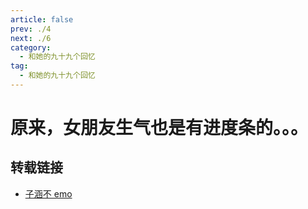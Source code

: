 ```yaml
---
article: false
prev: ./4
next: ./6
category:
  - 和她的九十九个回忆
tag:
  - 和她的九十九个回忆
---
```


# 原来，女朋友生气也是有进度条的。。。

<!-- more -->
<BiliBili bvid="BV1fg411m7hj"  title="原来，女朋友生气也是有进度条的。。。"   />

## 转载链接

- [子涵不 emo](https://space.bilibili.com/173893049)
